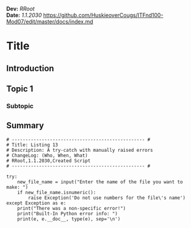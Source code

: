 **Dev:** *RRoot*  
**Date:** *1.1.2030*
https://github.com/HuskieoverCougs/ITFnd100-Mod07/edit/master/docs/index.md
# Title
## Introduction
## Topic 1
### Subtopic
## Summary
```
# ------------------------------------------------- #
# Title: Listing 13
# Description: A try-catch with manually raised errors
# ChangeLog: (Who, When, What)
# RRoot,1.1.2030,Created Script
# ------------------------------------------------- #

try:
    new_file_name = input("Enter the name of the file you want to make: ")
    if new_file_name.isnumeric():
        raise Exception('Do not use numbers for the file\'s name')
except Exception as e:
    print("There was a non-specific error!")
    print("Built-In Python error info: ")
    print(e, e.__doc__, type(e), sep='\n')
```
